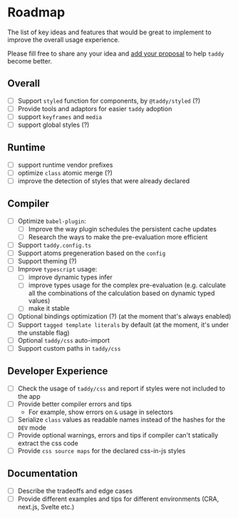 # Roadmap

The list of key ideas and features that would be great to implement to improve the overall usage experience.

Please fill free to share any your idea and [add your proposal](https://github.com/lttb/taddy/issues/new?labels=enhancement&title=[dx]%20my%20proposal) to help `taddy` become better.

## Overall

-   [ ] Support `styled` function for components, by `@taddy/styled` (?)
-   [ ] Provide tools and adaptors for easier `taddy` adoption
-   [ ] support `keyframes` and `media`
-   [ ] support global styles (?)

## Runtime

-   [ ] support runtime vendor prefixes
-   [ ] optimize `class` atomic merge (?)
-   [ ] improve the detection of styles that were already declared

## Compiler

-   [ ] Optimize `babel-plugin`:
    -   [ ] Improve the way plugin schedules the persistent cache updates
    -   [ ] Research the ways to make the pre-evaluation more efficient
-   [ ] Support `taddy.config.ts`
-   [ ] Support atoms pregeneration based on the `config`
-   [ ] Support theming (?)
-   [ ] Improve `typescript` usage:
    -   [ ] improve dynamic types infer
    -   [ ] improve types usage for the complex pre-evaluation (e.g. calculate all the combinations of the calculation based on dynamic typed values)
    -   [ ] make it stable
-   [ ] Optional bindings optimization (?) (at the moment that's always enabled)
-   [ ] Support `tagged template literals` by default (at the moment, it's under the unstable flag)
-   [ ] Optional `taddy/css` auto-import
-   [ ] Support custom paths in `taddy/css`

## Developer Experience

-   [ ] Check the usage of `taddy/css` and report if styles were not included to the app
-   [ ] Provide better compiler errors and tips
    -   For example, show errors on `&` usage in selectors
-   [ ] Serialize `class` values as readable names instead of the hashes for the `DEV` mode
-   [ ] Provide optional warnings, errors and tips if compiler can't statically extract the css code
-   [ ] Provide `css source maps` for the declared css-in-js styles

## Documentation

-   [ ] Describe the tradeoffs and edge cases
-   [ ] Provide different examples and tips for different environments (CRA, next.js, Svelte etc.)
